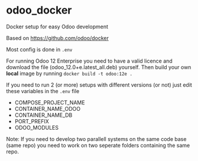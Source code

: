 # odoo_docker
Docker setup for easy Odoo development

Based on https://github.com/odoo/docker

Most config is done in `.env`

For running Odoo 12 Enterprise you need to have a valid licence and download the file (odoo_12.0+e.latest_all.deb) yourself. Then build your own **local** image by running `docker build -t odoo:12e .`

If you need to run 2 (or more) setups with different versions (or not) just edit these variables in the `.env` file
* COMPOSE_PROJECT_NAME
* CONTAINER_NAME_ODOO
* CONTAINER_NAME_DB
* PORT_PREFIX
* ODOO_MODULES

Note: If you need to develop two parallell systems on the same code base (same repo) you need to work on two seperate folders containing the same repo.

